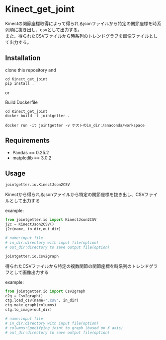 # Kinect_get_joint
Kinectの関節座標取得によって得られるjsonファイルから特定の関節座標を時系列順に抜き出し、csvとして出力する。  
また、得られたCSVファイルから時系列のトレンドグラフを画像ファイルとして出力する。

## Installation
clone this repository and

```shell script
cd Kinect_get_joint
pip install .
```

or 

Build Dockerfile
```shell script
cd Kinect_get_joint
docker build -t jointgetter .

docker run -it jointgetter -v ホストのin_dir:/anaconda/workspace
```

## Requirements

* Pandas == 0.25.2
* matplotlib == 3.0.2

## Usage

`jointgetter.io.KinectJson2CSV`

Kinectから得られるjsonファイルから特定の関節座標を抜き出し、CSVファイルとして出力する

example:
```python
from jointgetter.io import KinectJson2CSV
j2c = KinectJson2CSV()
j2c(name, in_dir,out_dir)

# name:input file
# in_dir:directory with input file(option)
# out_dir:directory to save output file(option)
```

`jointgetter.io.Csv2graph`

得られたCSVファイルから特定の複数関節の関節座標を時系列のトレンドグラフとして画像出力する

example:
```python
from jointgetter.io import Csv2graph
c2g = Csv2graph()
ctg.load_csv(name+'.csv', in_dir)
ctg.make_graph(columns)
ctg.to_image(out_dir)

# name:input file
# in_dir:directory with input file(option)
# columns:Specifying joint to graph (based on X axis)
# out_dir:directory to save output file(option)
```
